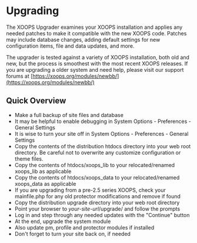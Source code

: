 # ​Upgrading​

The XOOPS Upgrader examines your XOOPS installation and applies any needed patches to make it compatible with the new XOOPS code. Patches may include database changes, adding default settings for new configuration items, file and data updates, and more.

The upgrader is tested against a variety of XOOPS installation, both old and new, but the process is smoothest with the most recent XOOPS releases. If you are upgrading a older system and need help, please visit our support forums at [https://xoops.org/modules/newbb/](https://xoops.org/modules/newbb/)

## Quick Overview

* Make a full backup of site files and database
* It may be helpful to enable debugging in System Options - Preferences - General Settings
* It is wise to turn your site off in System Options - Preferences - General Settings
* Copy the contents of the distribution htdocs directory into your web root directory. Be careful not to overwrite any customize configuration or theme files.
* Copy the contents of htdocs/xoops\_lib to your relocated/renamed xoops\_lib as applicable
* Copy the contents of htdocs/xoops\_data to your relocated/renamed xoops\_data as applicable
* If you are upgrading from a pre-2.5 series XOOPS, check your mainfile.php for any old protector modifications and remove if found 
* Copy the distribution upgrade directory into your web root directory
* Point your browser to _your-site-url_/upgrade/ and follow the prompts
* Log in and step through any needed updates with the "Continue" button
* At the end, upgrade the system module
* Also update pm, profile and protector modules if installed
* Don't forget to turn your site back on, if needed

